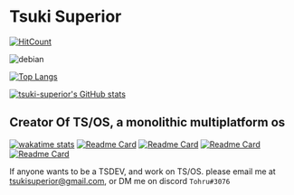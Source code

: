 # Tsuki Superior


[![HitCount](http://hits.dwyl.com/tsuki-superior/tsuki-superior.svg)](http://hits.dwyl.com/tsuki-superior/tsuki-superior)

![debian](https://raw.githubusercontent.com/tsuki-superior/tsuki-superior/main/debian.png)

[![Top Langs](https://github-readme-stats.vercel.app/api/top-langs/?username=tsuki-superior&theme=dark&layout=compact&langs_count=10)](https://github.com/anuraghazra/github-readme-stats)

[![tsuki-superior's GitHub stats](https://github-readme-stats.vercel.app/api?username=tsuki-superior&theme=dark&show_icons=true)](https://github.com/anuraghazra/github-readme-stats)

## Creator Of TS/OS, a monolithic multiplatform os

[![wakatime stats](https://github-readme-stats.vercel.app/api/wakatime?username=tsukisuperior&theme=dark&layout=compact)](https://github.com/anuraghazra/github-readme-stats)
[![Readme Card](https://github-readme-stats.vercel.app/api/pin/?username=tsuki-superior&repo=tsos-nucleus&theme=dark&layout=compact)](https://github.com/tsuki-superior/tsos-nucleus)
[![Readme Card](https://github-readme-stats.vercel.app/api/pin/?username=tsuki-superior&repo=tsos-toolchain&theme=dark&layout=compact)](https://github.com/tsuki-superior/tsos-toolchain)
[![Readme Card](https://github-readme-stats.vercel.app/api/pin/?username=tsuki-superior&repo=tsos-website&theme=dark&layout=compact)](https://github.com/tsuki-superior/tsos-website)
[![Readme Card](https://github-readme-stats.vercel.app/api/pin/?username=tsuki-superior&repo=tsos-build-docker&theme=dark&layout=compact)](https://github.com/tsuki-superior/tsos-build-docker)

If anyone wants to be a TSDEV, and work on TS/OS. please email me at tsukisuperior@gmail.com, or DM me on discord `Tohru#3076`
